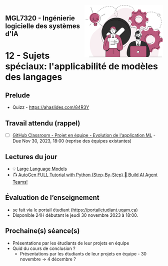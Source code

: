 
<img style="float: right;" src="../../images/component_engineering.svg" alt="EngineeringAISystems" width="250"/>

## MGL7320 - Ingénierie logicielle des systèmes d'IA
# 12 - Sujets spéciaux: l'applicabilité de modèles des langages

## Prelude

- Quizz - https://ahaslides.com/84R3Y

## Travail attendu (rappel)
- [ ] [GitHub Classroom - Projet en équipe - Evolution de l'application ML](https://classroom.github.com/a/UoYzlEAi) - Due Nov 30, 2023, 18:00 (reprise des équipes existantes)

## Lectures du jour
- :bulb: [Large Language Models](./12_special_topic_slides.pdf)
- :tv: [AutoGen FULL Tutorial with Python (Step-By-Step) 🤯 Build AI Agent Teams!](https://youtu.be/V2qZ_lgxTzg?si=3fVViTA70auVf2rS)

## Évaluation de l’enseignement
- se fait  via le portail étudiant (https://portailetudiant.uqam.ca)
- Disponible 24H débutant le jeudi 30 novembre 2023 à 18:00.

## Prochaine(s) séance(s)

- Présentations par les étudiants de leur projets en équipe
- Quid du cours de conclusion ?
  - Présentations par les étudiants de leur projets en équipe - 30 novembre -> 4 décembre ?
